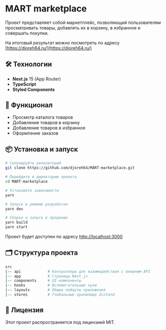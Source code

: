 # MART marketplace

Проект представляет собой маркетплейс, позволяющий пользователям просматривать товары, добавлять их в корзину, в избранное и совершать покупки.

На итоговый результат можно посмотреть по адресу [https://djoreh64.ru/](https://djoreh64.ru/)

## 🛠️ Технологии

- **Next.js** 15 (App Router)
- **TypeScript**
- **Styled Components**

## 🚀 Функционал

- Просмотр каталога товаров
- Добавление товаров в корзину
- Добавление товаров в избранное
- Оформление заказов

## 📦 Установка и запуск

```bash
# Склонируйте репозиторий
git clone https://github.com/djoreh64/MART-marketplace.git

# Перейдите в директорию проекта
cd MART-marketplace

# Установите зависимости
yarn

# Запуск в режиме разработки
yarn dev

# Сборка и запуск в продакшн
yarn build
yarn start
```

Проект будет доступен по адресу [http://localhost:3000](http://localhost:3000)

## 🗂️ Структура проекта

```bash
src
|-- api            # Контроллеры для взаимодействия с внешним API
|-- app            # Страницы Next.js
|-- components     # UI-компоненты
|-- hooks          # Вспомогательные хуки
|-- layouts        # Общие лейауты приложения
|-- stores         # Глобальные хранилища Zustand
```

## 📝 Лицензия

Этот проект распространяется под лицензией MIT.
